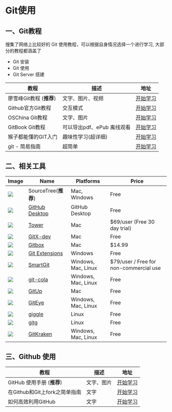# Git使用

## 一、Git教程

搜集了网络上比较好的 Git 使用教程，可以根据自身情况选择一个进行学习, 大部分的教程都涵盖了

- Git 安装
- Git 使用
- Git Server 搭建

教程 | 描述 | 地址
---|---|---
廖雪峰Git教程 (**推荐**) | 文字、图片、视频| [开始学习](http://www.liaoxuefeng.com/wiki/0013739516305929606dd18361248578c67b8067c8c017b000)
Github官方Git教程 | 交互模式 | [开始学习](https://try.github.io/levels/1/challenges/5)
OSChina Git教程 | 文字、图片 | [开始学习](https://git.oschina.net/progit/)
GitBook Git教程 | 可以导出pdf、ePub 离线观看 | [开始学习](https://lvwzhen.gitbooks.io/git-tutorial/content/)
猴子都能懂的GIT入门 | 趣味性学习(超详细) | [开始学习](https://backlogtool.com/git-guide/cn/)
git - 简易指南 | 超简单 | [开始学习](http://www.bootcss.com/p/git-guide/)

## 二、相关工具


Image | Name | Platforms | Price
--- | --- | --- | ---
![](https://git-scm.com/images/guis/sourcetree@2x.png)| SourceTree(**推荐**) | Mac, Windows | Free
![](https://git-scm.com/images/guis/github-desktop@2x.png)| [GitHub Desktop](https://desktop.github.com/) | GitHub Desktop | Free
![](https://git-scm.com/images/guis/tower@2x.png)| [Tower](https://www.git-tower.com/) | Mac | $69/user (Free 30 day trial)
![](https://git-scm.com/images/guis/gitx@2x.png)| [GitX-dev](https://rowanj.github.io/gitx/) | Mac | Free
![](https://git-scm.com/images/guis/gitbox@2x.png)| [Gitbox](http://www.gitboxapp.com/) | Mac | $14.99
![](https://git-scm.com/images/guis/git-extensions@2x.png)| [Git Extensions](https://gitextensions.github.io/) | Windows | Free
![](https://git-scm.com/images/guis/smartgit@2x.png)| [SmartGit](https://www.syntevo.com/smartgit/) |  Windows, Mac, Linux |  $79/user / Free for non-commercial use
![](https://git-scm.com/images/guis/git-cola@2x.png)| [git-cola](https://git-cola.github.io/) | Windows, Mac, Linux | Free
![](https://git-scm.com/images/guis/gitup@2x.png)| [GitUp](http://gitup.co/) | Mac | Free
![](https://git-scm.com/images/guis/giteye@2x.png)| [GitEye](http://www.giteyeapp.com/) | Windows, Mac, Linux | Free
![](https://git-scm.com/images/guis/giggle@2x.png)| [giggle](https://wiki.gnome.org/Apps/giggle/) | Linux | Free
![](https://git-scm.com/images/guis/gitg@2x.png)| [gitg](https://wiki.gnome.org/Apps/Gitg/) | Linux | Free
![](https://git-scm.com/images/guis/git-kraken@2x.png)| [GitKraken](http://www.gitkraken.com/) | Windows, Mac, Linux | Free



## 三、Github 使用


教程 | 描述 | 地址
---|---|---
GitHub 使用手册 (**推荐**) | 文字、图片| [开始学习](http://wiki.jikexueyuan.com/project/github-basics/)
在Github和Git上fork之简单指南 | 文字 | [开始学习](https://linux.cn/article-4292-1.html)
如何高效利用GitHub | 文字 | [开始学习](http://www.yangzhiping.com/tech/github.html)

